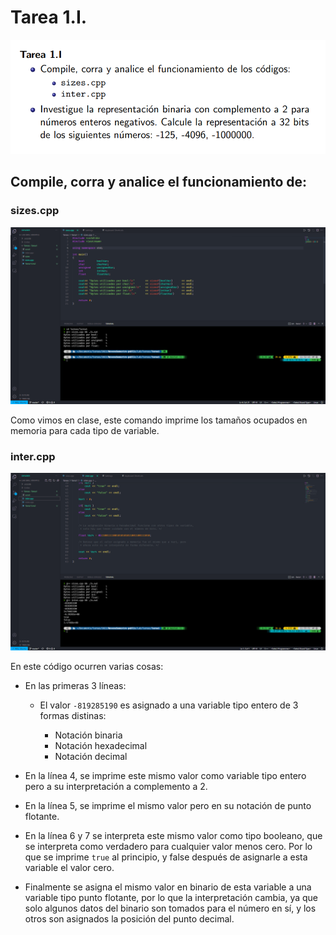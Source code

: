 # Tarea 1.I.

![](images/1.png)

## Compile, corra y analice el funcionamiento de:

### sizes.cpp

![](images/2.png)

Como vimos en clase, este comando imprime los tamaños ocupados en memoria para cada tipo de variable.



### inter.cpp

![](images/3.png)

En este código ocurren varias cosas:

* En las primeras 3 líneas:
  
  * El valor `-819285190` es asignado a una variable tipo entero de 3 formas distinas:

    * Notación binaria
    * Notación hexadecimal
    * Notación decimal
* En la línea 4, se imprime este mismo valor como variable tipo entero pero a su interpretación a complemento a 2.
* En la línea 5, se imprime el mismo valor pero en su notación de punto flotante.
* En la línea 6 y 7 se interpreta este mismo valor como tipo booleano, que se interpreta como verdadero para cualquier valor menos cero. Por lo que se imprime `true` al principio, y false después de asignarle a esta variable el valor cero.
* Finalmente se asigna el mismo valor en binario de esta variable a una variable tipo punto flotante, por lo que la interpretación cambia, ya que solo algunos datos del binario son tomados para el número en sí, y los otros son asignados la posición del punto decimal.
